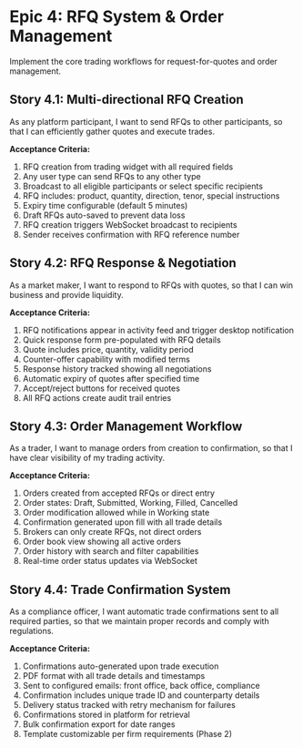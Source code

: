 # Epic 4: RFQ System & Order Management

Implement the core trading workflows for request-for-quotes and order management.

## Story 4.1: Multi-directional RFQ Creation

As any platform participant,
I want to send RFQs to other participants,
so that I can efficiently gather quotes and execute trades.

**Acceptance Criteria:**
1. RFQ creation from trading widget with all required fields
2. Any user type can send RFQs to any other type
3. Broadcast to all eligible participants or select specific recipients
4. RFQ includes: product, quantity, direction, tenor, special instructions
5. Expiry time configurable (default 5 minutes)
6. Draft RFQs auto-saved to prevent data loss
7. RFQ creation triggers WebSocket broadcast to recipients
8. Sender receives confirmation with RFQ reference number

## Story 4.2: RFQ Response & Negotiation

As a market maker,
I want to respond to RFQs with quotes,
so that I can win business and provide liquidity.

**Acceptance Criteria:**
1. RFQ notifications appear in activity feed and trigger desktop notification
2. Quick response form pre-populated with RFQ details
3. Quote includes price, quantity, validity period
4. Counter-offer capability with modified terms
5. Response history tracked showing all negotiations
6. Automatic expiry of quotes after specified time
7. Accept/reject buttons for received quotes
8. All RFQ actions create audit trail entries

## Story 4.3: Order Management Workflow

As a trader,
I want to manage orders from creation to confirmation,
so that I have clear visibility of my trading activity.

**Acceptance Criteria:**
1. Orders created from accepted RFQs or direct entry
2. Order states: Draft, Submitted, Working, Filled, Cancelled
3. Order modification allowed while in Working state
4. Confirmation generated upon fill with all trade details
5. Brokers can only create RFQs, not direct orders
6. Order book view showing all active orders
7. Order history with search and filter capabilities
8. Real-time order status updates via WebSocket

## Story 4.4: Trade Confirmation System

As a compliance officer,
I want automatic trade confirmations sent to all required parties,
so that we maintain proper records and comply with regulations.

**Acceptance Criteria:**
1. Confirmations auto-generated upon trade execution
2. PDF format with all trade details and timestamps
3. Sent to configured emails: front office, back office, compliance
4. Confirmation includes unique trade ID and counterparty details
5. Delivery status tracked with retry mechanism for failures
6. Confirmations stored in platform for retrieval
7. Bulk confirmation export for date ranges
8. Template customizable per firm requirements (Phase 2)
